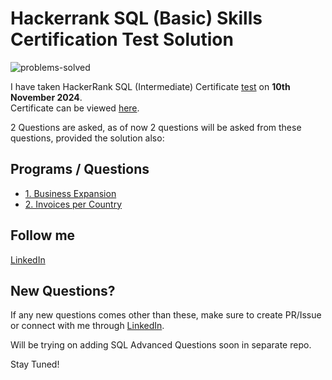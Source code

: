 # Hackerrank SQL (Basic) Skills Certification Test Solution

![problems-solved](https://img.shields.io/badge/problem%20solved-2-1f72ff.svg)

I have taken HackerRank SQL (Intermediate) Certificate [test](https://www.hackerrank.com/skills-verification/sql_intermediate) on __10th November 2024__. <br>
Certificate can be viewed [here](https://www.hackerrank.com/certificates/9d34a7c566a2).

2 Questions are asked, as of now 2 questions will be asked from these questions, provided the solution also:
## Programs / Questions
- [1. Business Expansion](Business_Expansion.sql)
- [2. Invoices per Country](Invoices_per_Country.sql)


## Follow me

[LinkedIn](https://www.linkedin.com/in/anugrah-k/)
<br/>

## New Questions?
If any new questions comes other than these, make sure to create PR/Issue or connect with me through [LinkedIn](https://www.linkedin.com/in/anugrah-k/).

Will be trying on adding SQL Advanced Questions soon in separate repo.

Stay Tuned!
